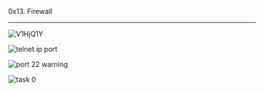 0x13. Firewall
______________________
![V1HjQ1Y](https://github.com/HalimaEla59/alx-system_engineering-devops/assets/86242444/7cddd41e-da17-4f8a-bba0-849005edcf29)

![telnet ip port](https://github.com/HalimaEla59/alx-system_engineering-devops/assets/86242444/5a8d4ec0-a7da-4b49-bc6c-2097a7663468)

![port 22 warning](https://github.com/HalimaEla59/alx-system_engineering-devops/assets/86242444/33d40f34-8140-47cc-a0e5-c20b9983177e)

![task 0](https://github.com/HalimaEla59/alx-system_engineering-devops/assets/86242444/c0e9354c-406e-4e45-ab2a-633f351a76b2)
